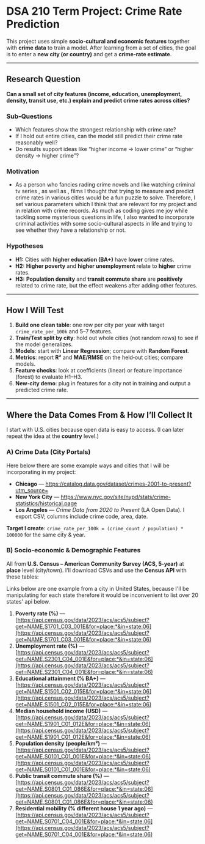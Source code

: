 # DSA 210 Term Project: Crime Rate Prediction

This project uses simple **socio‑cultural and economic features** together with **crime data** to train a model. After learning from a set of cities, the goal is to enter a **new city (or country)** and get a **crime‑rate estimate**.

---

## Research Question

**Can a small set of city features (income, education, unemployment, density, transit use, etc.) explain and predict crime rates across cities?**

### Sub‑Questions

* Which features show the strongest relationship with crime rate?
* If I hold out entire cities, can the model still predict their crime rate reasonably well?
* Do results support ideas like “higher income → lower crime” or “higher density → higher crime”?

### Motivation
* As a person who fancies rading crime novels and like watching criminal tv series , as well as , films  I thought that trying to measure and predict crime rates in various cities would be a fun puzzle to solve. Therefore, I set various parameters which I think that are relevant for my project and in relation with crime records. As much as coding gives me joy while tackling some mysterious questions in life, I also wanted to incorporate criminal activities with some socio-cultural aspects in life and trying to see whether they have a relationship or not.

### Hypotheses

* **H1:** Cities with **higher education (BA+)** have **lower** crime rates.
* **H2:** **Higher poverty** and **higher unemployment** relate to **higher** crime rates.
* **H3:** **Population density** and **transit commute share** are **positively** related to crime rate, but the effect weakens after adding other features.

---

## How I Will Test

1. **Build one clean table**: one row per city per year with target `crime_rate_per_100k` and 5–7 features.
2. **Train/Test split by city**: hold out whole cities (not random rows) to see if the model generalizes.
3. **Models**: start with **Linear Regression**; compare with **Random Forest**.
4. **Metrics**: report **R²** and **MAE/RMSE** on the held‑out cities; compare models.
5. **Feature checks**: look at coefficients (linear) or feature importance (forest) to evaluate H1–H3.
6. **New‑city demo**: plug in features for a city not in training and output a predicted crime rate.

---

## Where the Data Comes From & How I’ll Collect It

I start with U.S. cities because open data is easy to access. (I can later repeat the idea at the **country** level.)

### A) Crime Data (City Portals)

Here below there are some example ways and cities that I will be incorporating in my project:

* **Chicago** — https://catalog.data.gov/dataset/crimes-2001-to-present?utm_source=
* **New York City** — https://www.nyc.gov/site/nypd/stats/crime-statistics/historical.page
* **Los Angeles** — *Crime Data from 2020 to Present* (LA Open Data). I export CSV; columns include crime code, area, date.

**Target I create**: `crime_rate_per_100k = (crime_count / population) * 100000` for the same city & year.

### B) Socio‑economic & Demographic Features 

All from **U.S. Census – American Community Survey (ACS, 5‑year)** at **place** level (city/town). I’ll download CSVs and use the **Census API** with these tables:

Links below are one example from a city in United States, because I'll be manipulating for each state therefore it would be inconvenient to list over 20 states' api below.

1. **Poverty rate (%)** — [https://api.census.gov/data/2023/acs/acs5/subject?get=NAME,S1701_C03_001E&for=place:*&in=state:06](https://api.census.gov/data/2023/acs/acs5/subject?get=NAME,S1701_C03_001E&for=place:*&in=state:06)
2. **Unemployment rate (%)** — [https://api.census.gov/data/2023/acs/acs5/subject?get=NAME,S2301_C04_001E&for=place:*&in=state:06](https://api.census.gov/data/2023/acs/acs5/subject?get=NAME,S2301_C04_001E&for=place:*&in=state:06)
3. **Educational attainment (% BA+)** — [https://api.census.gov/data/2023/acs/acs5/subject?get=NAME,S1501_C02_015E&for=place:*&in=state:06](https://api.census.gov/data/2023/acs/acs5/subject?get=NAME,S1501_C02_015E&for=place:*&in=state:06)
4. **Median household income (USD)** — [https://api.census.gov/data/2023/acs/acs5/subject?get=NAME,S1901_C01_012E&for=place:*&in=state:06](https://api.census.gov/data/2023/acs/acs5/subject?get=NAME,S1901_C01_012E&for=place:*&in=state:06)
5. **Population density (people/km²)** — [https://api.census.gov/data/2023/acs/acs5/subject?get=NAME,S0101_C01_001E&for=place:*&in=state:06](https://api.census.gov/data/2023/acs/acs5/subject?get=NAME,S0101_C01_001E&for=place:*&in=state:06)
6. **Public transit commute share (%)** — [https://api.census.gov/data/2023/acs/acs5/subject?get=NAME,S0801_C01_086E&for=place:*&in=state:06](https://api.census.gov/data/2023/acs/acs5/subject?get=NAME,S0801_C01_086E&for=place:*&in=state:06)
7. **Residential mobility (% different house 1 year ago)** — [https://api.census.gov/data/2023/acs/acs5/subject?get=NAME,S0701_C04_001E&for=place:*&in=state:06](https://api.census.gov/data/2023/acs/acs5/subject?get=NAME,S0701_C04_001E&for=place:*&in=state:06)
